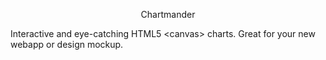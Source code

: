 <p align="center">
	Chartmander
</p>
Interactive and eye-catching HTML5 &lt;canvas> charts. Great for your new webapp or design mockup.
